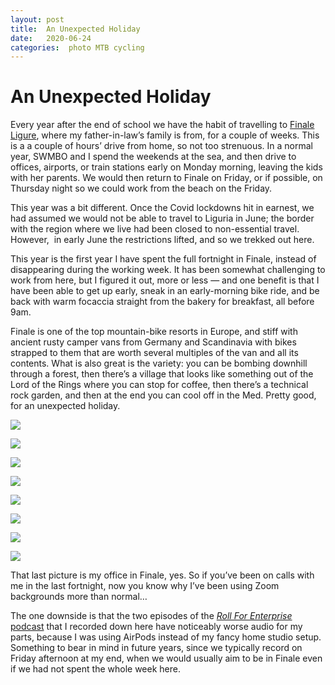 ```yaml
---
layout: post
title:  An Unexpected Holiday 
date:   2020-06-24 
categories:  photo MTB cycling 
---
```


# An Unexpected Holiday


Every year after the end of school we have the habit of travelling to [Finale Ligure](https://en.wikipedia.org/wiki/Finale_Ligure), where my father-in-law’s family is from, for a couple of weeks. This is a a couple of hours’ drive from home, so not too strenuous. In a normal year, SWMBO and I spend the weekends at the sea, and then drive to offices, airports, or train stations early on Monday morning, leaving the kids with her parents. We would then return to Finale on Friday, or if possible, on Thursday night so we could work from the beach on the Friday.

This year was a bit different. Once the Covid lockdowns hit in earnest, we had assumed we would not be able to travel to Liguria in June; the border with the region where we live had been closed to non-essential travel. However,  in early June the restrictions lifted, and so we trekked out here. 

This year is the first year I have spent the full fortnight in Finale, instead of disappearing during the working week. It has been somewhat challenging to work from here, but I figured it out, more or less — and one benefit is that I have been able to get up early, sneak in an early-morning bike ride, and be back with warm focaccia straight from the bakery for breakfast, all before 9am.

Finale is one of the top mountain-bike resorts in Europe, and stiff with ancient rusty camper vans from Germany and Scandinavia with bikes strapped to them that are worth several multiples of the van and all its contents. What is also great is the variety: you can be bombing downhill through a forest, then there’s a village that looks like something out of the Lord of the Rings where you can stop for coffee, then there’s a technical rock garden, and then at the end you can cool off in the Med. Pretty good, for an unexpected holiday.

![](/images/unknown_filename.19.png)

![](/images/unknown_filename.26.png)

![](/images/unknown_filename.20.png)

![](/images/unknown_filename.21.png)

![](/images/unknown_filename.22.png)

![](/images/unknown_filename.23.png)

![](/images/unknown_filename.24.png)

![](/images/unknown_filename.25.png)

That last picture is my office in Finale, yes. So if you’ve been on calls with me in the last fortnight, now you know why I’ve been using Zoom backgrounds more than normal…

The one downside is that the two episodes of the [*Roll For Enterprise* podcast](https://anchor.fm/roll-for-enterprise) that I recorded down here have noticeably worse audio for my parts, because I was using AirPods instead of my fancy home studio setup. Something to bear in mind in future years, since we typically record on Friday afternoon at my end, when we would usually aim to be in Finale even if we had not spent the whole week here.

